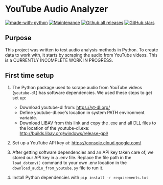 # YouTube Audio Analyzer
[![made-with-python](https://img.shields.io/badge/Made%20with-Python-1f425f.svg)](https://www.python.org/) [![Maintenance](https://img.shields.io/badge/Maintained%3F-yes-green.svg)](https://GitHub.com/CarolynOlsen/py-youtube-audio-processing/graphs/commit-activity) [![Github all releases](https://img.shields.io/github/downloads/CarolynOlsen/py-youtube-audio-processing.js/total.svg)](https://GitHub.com/CarolynOlsen/py-youtube-audio-processing/releases/) [![GitHub stars](https://img.shields.io/github/stars/CarolynOlsen/py-youtube-audio-processing.svg?style=social&label=Star&maxAge=2592000)](https://GitHub.com/CarolynOlsen/py-youtube-audio-processing/stargazers/)

## Purpose
This project was written to test audio analysis methods in Python. 
To create data to work with, it starts by scraping the audio from YouTube videos.
This is a CURRENTLY INCOMPLETE WORK IN PROGRESS.

## First time setup 
1. The Python package used to scrape audio from YouTube videos (`youtube-dl`) has software dependencies. We used these steps to get set up:
    * Download youtube-dl from: https://yt-dl.org/
    * Define youtube-dl.exe's location in system PATH environment variable.
    * Download LIBAV from this link and copy the .exe and all DLL files to the location of the youtube-dl.exe: http://builds.libav.org/windows/release-gpl/

2. Set up a YouTube API key at:
https://console.cloud.google.com/

3. After getting software dependencies and an API key taken care of, we stored our API key in a .env file. Replace the file path in the `load_dotenv()` command to your own .env location in the `download_audio_from_youtube.py` file to run it.

4. Install Python dependencies with `pip install -r requirements.txt`
